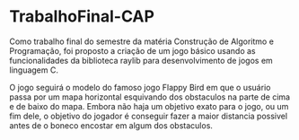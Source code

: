 # TrabalhoFinal-CAP
Como trabalho final do semestre da matéria Construção de Algoritmo e Programação, foi proposto a criação de um jogo básico usando as
funcionalidades da biblioteca raylib para desenvolvimento de jogos em linguagem C. 

O jogo seguirá o modelo do famoso jogo Flappy Bird em que o usuário passa por um mapa horizontal esquivando dos obstaculos na parte de cima e de baixo do mapa. 
Embora não haja um objetivo exato para o jogo, ou um fim dele, o objetivo do jogador é conseguir fazer a maior distancia possivel antes de o boneco encostar em algum
dos obstaculos. 


